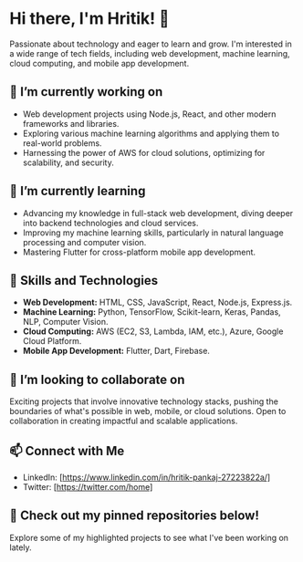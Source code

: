 # Hi there, I'm Hritik! 👋
Passionate about technology and eager to learn and grow. I'm interested in a wide range of tech fields, including web development, machine learning, cloud computing, and mobile app development.

## 🔭 I’m currently working on
- Web development projects using Node.js, React, and other modern frameworks and libraries.
- Exploring various machine learning algorithms and applying them to real-world problems.
- Harnessing the power of AWS for cloud solutions, optimizing for scalability, and security.

## 🌱 I’m currently learning
- Advancing my knowledge in full-stack web development, diving deeper into backend technologies and cloud services.
- Improving my machine learning skills, particularly in natural language processing and computer vision.
- Mastering Flutter for cross-platform mobile app development.

## 💼 Skills and Technologies
- **Web Development:** HTML, CSS, JavaScript, React, Node.js, Express.js.
- **Machine Learning:** Python, TensorFlow, Scikit-learn, Keras, Pandas, NLP, Computer Vision.
- **Cloud Computing:** AWS (EC2, S3, Lambda, IAM, etc.), Azure, Google Cloud Platform.
- **Mobile App Development:** Flutter, Dart, Firebase.

## 🚀 I’m looking to collaborate on
Exciting projects that involve innovative technology stacks, pushing the boundaries of what's possible in web, mobile, or cloud solutions. Open to collaboration in creating impactful and scalable applications.

## 📫 Connect with Me
- LinkedIn: [https://www.linkedin.com/in/hritik-pankaj-27223822a/]
- Twitter: [https://twitter.com/home]


## 🌟 Check out my pinned repositories below!
Explore some of my highlighted projects to see what I've been working on lately.
